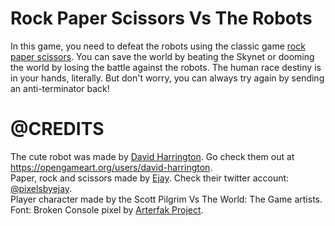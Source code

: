 # Rock Paper Scissors Vs The Robots
In this game, you need to defeat the robots using the classic game [rock paper scissors](https://en.wikipedia.org/wiki/Rock_paper_scissors). You can save the world by beating the Skynet or dooming the world by losing the battle against the robots. The human race destiny is in your hands, literally. But don't worry, you can always try again by sending an anti-terminator back!

# @CREDITS
The cute robot was made by [David Harrington](https://opengameart.org/users/david-harrington). Go check them out at https://opengameart.org/users/david-harrington. <br/>
Paper, rock and scissors made by [Ejay](https://twitter.com/pixelsbyejay). Check their twitter account: [@pixelsbyejay](https://twitter.com/pixelsbyejay). <br/>
Player character made by the Scott Pilgrim Vs The World: The Game artists. <br/>
Font: Broken Console pixel by [Arterfak Project](https://fontlot.com/designer/arterfak-project/).